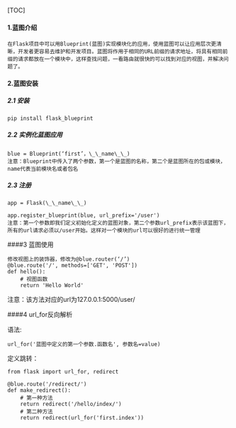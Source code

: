 [TOC]

#### 1.蓝图介绍

```
在Flask项目中可以用Blueprint(蓝图)实现模块化的应用，使用蓝图可以让应用层次更清晰，开发者更容易去维护和开发项目。蓝图将作用于相同的URL前缀的请求地址，将具有相同前缀的请求都放在一个模块中，这样查找问题，一看路由就很快的可以找到对应的视图，并解决问题了。
```

#### 2.蓝图安装

##### 2.1 安装

```
pip install flask_blueprint

```

##### 2.2 实例化蓝图应用

```
blue = Blueprint(‘first’，\_\_name\_\_)
注意：Blueprint中传入了两个参数，第一个是蓝图的名称，第二个是蓝图所在的包或模块，name代表当前模块名或者包名
```

##### 2.3 注册

```
app = Flask(\_\_name\_\_)

app.register_blueprint(blue, url_prefix='/user')
注意：第一个参数即我们定义初始化定义的蓝图对象，第二个参数url_prefix表示该蓝图下，所有的url请求必须以/user开始。这样对一个模块的url可以很好的进行统一管理
```

####3 蓝图使用

```
修改视图上的装饰器，修改为@blue.router(‘/’)
@blue.route('/', methods=['GET', 'POST'])
def hello():
    # 视图函数
    return 'Hello World'
```

注意：该方法对应的url为127.0.0.1:5000/user/

####4 url_for反向解析

语法:

```
url_for('蓝图中定义的第一个参数.函数名', 参数名=value)

```

定义跳转：

```
from flask import url_for, redirect

@blue.route('/redirect/')
def make_redirect():
    # 第一种方法
    return redirect('/hello/index/')
    # 第二种方法
    return redirect(url_for('first.index'))
```
